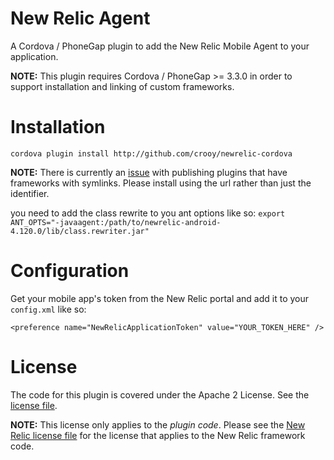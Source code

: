 New Relic Agent
================

A Cordova / PhoneGap plugin to add the New Relic Mobile Agent to your application. 

__NOTE:__ This plugin requires Cordova / PhoneGap >= 3.3.0 in order to support installation and linking of custom frameworks.

Installation
===============

`cordova plugin install http://github.com/crooy/newrelic-cordova`

__NOTE:__ There is currently an [issue](https://issues.apache.org/jira/browse/CB-6092) with publishing plugins that have frameworks with symlinks. Please install using the url rather than just the identifier.

you need to add the class rewrite to you ant options like so:
`export ANT_OPTS="-javaagent:/path/to/newrelic-android-4.120.0/lib/class.rewriter.jar"`

Configuration
===============

Get your mobile app's token from the New Relic portal and add it to your `config.xml` like so:

`<preference name="NewRelicApplicationToken" value="YOUR_TOKEN_HERE" />`

License
==============

The code for this plugin is covered under the Apache 2 License. See the [license file](LICENSE).

__NOTE:__ This license only applies to the *plugin code*. Please see the [New Relic license file](src/ios/NewRelicFramework/LICENSE) for the license that applies to the New Relic framework code.
